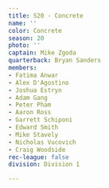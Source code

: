 ```yaml
---
title: S20 - Concrete
name: ''
color: Concrete
season: 20
photo: ''
captain: Mike Zgoda
quarterback: Bryan Sanders
members:
- Fatima Anwar
- Alex D'Agostino
- Joshua Estryn
- Adam Gang
- Peter Pham
- Aaron Ross
- Garrett Schiponi
- Edward Smith
- Mike Stavely
- Nicholas Vucovich
- Craig Woodside
rec-league: false
division: Division 1

---
```

